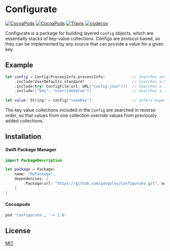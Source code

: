 # Configurate

[![CocoaPods](https://img.shields.io/cocoapods/v/Configurate.svg)]() [![CocoaPods](https://img.shields.io/cocoapods/l/Configurate.svg)]() [![Travis](https://travis-ci.org/patgoley/Configurate.svg?branch=master)]() [![codecov](https://codecov.io/gh/patgoley/Configurate/branch/master/graph/badge.svg)]()

Configurate is a package for building layered `Config` objects, which are essentially stacks of key-value collections.
Configs are protocol based, so they can be implemented by any source that can provide a value for a given key.

## Example

```swift
let config = Config(ProcessInfo.processInfo)            // Searches environment variables
    .include(UserDefaults.standard)                     // Searches a UserDefaults instance
    .include(try! ConfigFile(url: URL("config.json")))  // Searches a JSON or Plist config file, must result in [String: Any]
    .include(["key": "overrideValue"])                  // Searches a [String: Any] Dictionary
    
let value: String? = config["someKey"]                  // Infers expected return type
```

The key value collections included in the `Config` are searched in reverse order, so that values from one collection override values from previously added collections.

## Installation

#### Swift Package Manager

```swift
import PackageDescription

let package = Package(
    name: "MyPackage",
    dependencies: [
        .Package(url: "https://github.com/patgoley/Configurate.git", majorVersion: 1),
    ]
)
```

#### Cocoapods

```ruby
pod 'Configurate', '~> 1.0'
```

## License

[MIT](LICENSE)
